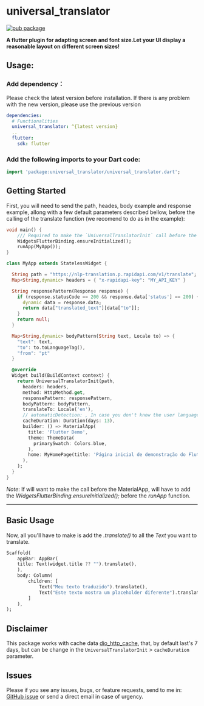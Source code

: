 # universal_translator

[![pub package](https://img.shields.io/pub/v/universal_translator.svg)](https://pub.dev/packages/universal_translator)

**A flutter plugin for adapting screen and font size.Let your UI display a reasonable layout on different screen sizes!**

## Usage:
### Add dependency：
Please check the latest version before installation.
If there is any problem with the new version, please use the previous version
```yaml
dependencies:
  # Functionalities
  universal_translator: ^{latest version}
  ..
  flutter:
    sdk: flutter
```
### Add the following imports to your Dart code:
```dart
import 'package:universal_translator/universal_translator.dart';
```

## Getting Started
First, you will need to send the path, heades, body example and response example, allong with a few default parameters described bellow, before the calling of the translate function (we recomend to do as in the example):
```dart
void main() {
    /// Required to make the `UniversalTranslatorInit` call before the `MaterialApp`
    WidgetsFlutterBinding.ensureInitialized();
    runApp(MyApp());
}

class MyApp extends StatelessWidget {

  String path = "https://nlp-translation.p.rapidapi.com/v1/translate";
  Map<String,dynamic> headers = { "x-rapidapi-key": "MY_API_KEY" }

  String responsePattern(Response response) {
    if (response.statusCode == 200 && response.data['status'] == 200) {
      dynamic data = response.data;
      return data["translated_text"][data["to"]];
    }
    return null;
  }

  Map<String,dynamic> bodyPattern(String text, Locale to) => {
    "text": text,
    "to": to.toLanguageTag(),
    "from": "pt"
  }

  @override
  Widget build(BuildContext context) {
    return UniversalTranslatorInit(path,
      headers: headers,
      method: HttpMethod.get,
      responsePattern: responsePattern,
      bodyPattern: bodyPattern,
      translateTo: Locale('en'),
      // automaticDetection: , In case you don't know the user language
      cacheDuration: Duration(days: 13),
      builder: () => MaterialApp(
        title: 'Flutter Demo',
        theme: ThemeData(
          primarySwatch: Colors.blue,
        ),
        home: MyHomePage(title: 'Página inicial de demonstração do Flutter'),
      ),
    );
  }
}
```
*Note*: If will want to make the call before the MaterialApp, will have to add the *WidgetsFlutterBinding.ensureInitialized();* before the *runApp* function.
______________
## Basic Usage

Now, all you'll have to make is add the *.translate()* to all the *Text* you want to translate.

```dart
Scaffold(
    appBar: AppBar(
    title: Text(widget.title ?? "").translate(),
    ),
    body: Column(
        children: [
            Text("Meu texto traduzido").translate(),
            Text("Este texto mostra um placeholder diferente").translate("Place to Holder")
        ]
    ),
);
```
## Disclaimer

This package works with cache data [dio_http_cache](https://pub.dev/packages/dio_http_cache), that, by default last's 7 days, but can be change in the `UniversalTranslatorInit` > `cacheDuration` parameter.

## Issues

Please if you see any issues, bugs, or feature requests, send to me in: [GitHub issue](https://github.com/JulioCGMC/universal_translator/issues) or send a direct email in case of urgency.
